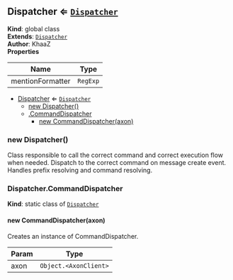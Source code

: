 <a name="Dispatcher"></a>

## Dispatcher ⇐ [<code>Dispatcher</code>](#Dispatcher)
**Kind**: global class  
**Extends**: [<code>Dispatcher</code>](#Dispatcher)  
**Author**: KhaaZ  
**Properties**

| Name | Type |
| --- | --- |
| mentionFormatter | <code>RegExp</code> | 


* [Dispatcher](#Dispatcher) ⇐ [<code>Dispatcher</code>](#Dispatcher)
    * [new Dispatcher()](#new_Dispatcher_new)
    * [.CommandDispatcher](#Dispatcher.CommandDispatcher)
        * [new CommandDispatcher(axon)](#new_Dispatcher.CommandDispatcher_new)

<a name="new_Dispatcher_new"></a>

### new Dispatcher()
Class responsible to call the correct command and correct execution flow when needed.
Dispatch to the correct command on message create event.
Handles prefix resolving and command resolving.

<a name="Dispatcher.CommandDispatcher"></a>

### Dispatcher.CommandDispatcher
**Kind**: static class of [<code>Dispatcher</code>](#Dispatcher)  
<a name="new_Dispatcher.CommandDispatcher_new"></a>

#### new CommandDispatcher(axon)
Creates an instance of CommandDispatcher.


| Param | Type |
| --- | --- |
| axon | <code>Object.&lt;AxonClient&gt;</code> | 

